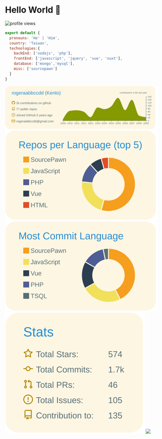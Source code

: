 # Hello World 👋

![profile views](https://komarev.com/ghpvc/?username=rogeraabbccdd)

```js
export default {
  pronouns: 'He' | 'Him',
  country: 'Taiwan',
  technologies:{
    backEnd: ['nodejs', 'php'],
    frontEnd: ['javascript', 'jquery', 'vue', 'nuxt'],
    database: ['mongo','mysql'],
    misc: ['sourcepawn']
  }
}
```

[![](https://raw.githubusercontent.com/rogeraabbccdd/github-profile-summary-cards/master/profile-summary-card-output/solarized/0-profile-details.svg)](https://github.com/vn7n24fzkq/github-profile-summary-cards)
[![](https://raw.githubusercontent.com/rogeraabbccdd/github-profile-summary-cards/master/profile-summary-card-output/solarized/1-repos-per-language.svg)](https://github.com/vn7n24fzkq/github-profile-summary-cards)
[![](https://raw.githubusercontent.com/rogeraabbccdd/github-profile-summary-cards/master/profile-summary-card-output/solarized/2-most-commit-language.svg)](https://github.com/vn7n24fzkq/github-profile-summary-cards)
[![](https://raw.githubusercontent.com/rogeraabbccdd/github-profile-summary-cards/master/profile-summary-card-output/solarized/3-stats.svg)](https://github.com/vn7n24fzkq/github-profile-summary-cards)
<img src="https://raw.githubusercontent.com/rogeraabbccdd/rogeraabbccdd/master/fubuki.gif" height="200">